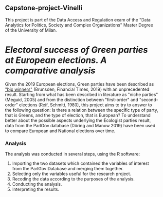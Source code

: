 ## Capstone-project-Vinelli
This project is part of the Data Access and Regulation exam of the "Data Analytics for Politics, Society and Complex Organizations" Master Degree of the University of Milan.
# *Electoral success of Green parties at European elections. A comparative analysis*
Given the 2019 European elections, Green parties have been described as ["big winners"](https://www.ft.com/content/56183ac6-807a-11e9-9935-ad75bb96c849) (Brunsden, Financial Times, 2019) with an unprecedented result. Starting from what has been described in literature as "niche parties" (Meguid, 2005) and from the distinction between "first-order" and "second-order" elections (Reif, Schmitt, 1980), this project aims to try to answer to the following question: Is there a relation between the specific type of party, that is Greens, and the type of election, that is European? To understand better about the possible aspects underlying the Ecologist parties result, data from the ParlGov database (Döring and Manow 2019) have been used to compare European and National elections over time.

### Analysis
The analysis was conducted in several steps, using the R software:
1. Importing the two datasets which contained the variables of interest from the ParlGov Database and merging them together.
2. Selecting only the variables useful for the research project.
3. Recoding the data according to the purposes of the analysis.
4. Conducting the analysis.
5. Interpreting the results.
